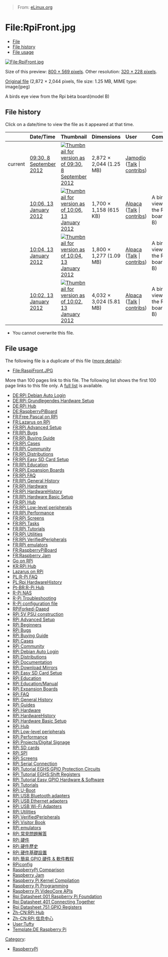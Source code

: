> From: [eLinux.org](http://eLinux.org/File:RpiFront.jpg "http://eLinux.org/File:RpiFront.jpg")


# File:RpiFront.jpg



-   [File](#file)
-   [File history](#filehistory)
-   [File usage](#filelinks)

[![File:RpiFront.jpg](http://eLinux.org/images/thumb/9/96/RpiFront.jpg/800px-RpiFront.jpg)](http://eLinux.org/images/9/96/RpiFront.jpg)

Size of this preview: [800 × 569
pixels](http://eLinux.org/images/thumb/9/96/RpiFront.jpg/800px-RpiFront.jpg). Other
resolution: [320 × 228
pixels](http://eLinux.org/images/thumb/9/96/RpiFront.jpg/320px-RpiFront.jpg).

[Original file](http://eLinux.org/images/9/96/RpiFront.jpg "RpiFront.jpg") ‎(2,872 ×
2,044 pixels, file size: 1.25 MB, MIME type: image/jpeg)

A birds eye view from the Rpi bèta board(model B)

## File history

Click on a date/time to view the file as it appeared at that time.

<table>
<thead>
<tr class="header">
<th align="left"></th>
<th align="left">Date/Time</th>
<th align="left">Thumbnail</th>
<th align="left">Dimensions</th>
<th align="left">User</th>
<th align="left">Comment</th>
</tr>
</thead>
<tbody>
<tr class="odd">
<td align="left">current</td>
<td align="left"><a href="http://elinux.org/images/9/96/RpiFront.jpg">09:30, 8 September 2012</a></td>
<td align="left"><a href="http://elinux.org/images/9/96/RpiFront.jpg"><img src="http://elinux.org/images/thumb/9/96/RpiFront.jpg/120px-RpiFront.jpg" alt="Thumbnail for version as of 09:30, 8 September 2012" /></a></td>
<td align="left">2,872 × 2,044 (1.25 MB)</td>
<td align="left"><a href="http://elinux.org/User:Jamodio" title="User:Jamodio">Jamodio</a> (<a href="http://elinux.org/User_talk:Jamodio" title="User talk:Jamodio">Talk</a> | <a href="http://elinux.org/Special:Contributions/Jamodio" title="Special:Contributions/Jamodio">contribs</a>)</td>
<td align="left"></td>
</tr>
<tr class="even">
<td align="left"></td>
<td align="left"><a href="http://elinux.org/images/archive/9/96/20120908163029%21RpiFront.jpg">10:06, 13 January 2012</a></td>
<td align="left"><a href="http://elinux.org/images/archive/9/96/20120908163029%21RpiFront.jpg"><img src="http://elinux.org/images/thumb/archive/9/96/20120908163029%21RpiFront.jpg/120px-RpiFront.jpg" alt="Thumbnail for version as of 10:06, 13 January 2012" /></a></td>
<td align="left">1,700 × 1,158 (615 KB)</td>
<td align="left"><a href="http://elinux.org/index.php?title=User:Alpaca&amp;action=edit&amp;redlink=1" title="User:Alpaca (page does not exist)">Alpaca</a> (<a href="http://elinux.org/index.php?title=User_talk:Alpaca&amp;action=edit&amp;redlink=1" title="User talk:Alpaca (page does not exist)">Talk</a> | <a href="http://elinux.org/Special:Contributions/Alpaca" title="Special:Contributions/Alpaca">contribs</a>)</td>
<td align="left">A birds eye view from the Rpi bèta board(model B)</td>
</tr>
<tr class="odd">
<td align="left"></td>
<td align="left"><a href="http://elinux.org/images/archive/9/96/20120113170628%21RpiFront.jpg">10:04, 13 January 2012</a></td>
<td align="left"><a href="http://elinux.org/images/archive/9/96/20120113170628%21RpiFront.jpg"><img src="http://elinux.org/images/thumb/archive/9/96/20120113170628%21RpiFront.jpg/120px-RpiFront.jpg" alt="Thumbnail for version as of 10:04, 13 January 2012" /></a></td>
<td align="left">1,800 × 1,277 (1.09 MB)</td>
<td align="left"><a href="http://elinux.org/index.php?title=User:Alpaca&amp;action=edit&amp;redlink=1" title="User:Alpaca (page does not exist)">Alpaca</a> (<a href="http://elinux.org/index.php?title=User_talk:Alpaca&amp;action=edit&amp;redlink=1" title="User talk:Alpaca (page does not exist)">Talk</a> | <a href="http://elinux.org/Special:Contributions/Alpaca" title="Special:Contributions/Alpaca">contribs</a>)</td>
<td align="left">A birds eye view from the Rpi bèta board(model B)</td>
</tr>
<tr class="even">
<td align="left"></td>
<td align="left"><a href="http://elinux.org/images/archive/9/96/20120113170443%21RpiFront.jpg">10:02, 13 January 2012</a></td>
<td align="left"><a href="http://elinux.org/images/archive/9/96/20120113170443%21RpiFront.jpg"><img src="http://elinux.org/images/thumb/archive/9/96/20120113170443%21RpiFront.jpg/120px-RpiFront.jpg" alt="Thumbnail for version as of 10:02, 13 January 2012" /></a></td>
<td align="left">4,032 × 3,024 (5.81 MB)</td>
<td align="left"><a href="http://elinux.org/index.php?title=User:Alpaca&amp;action=edit&amp;redlink=1" title="User:Alpaca (page does not exist)">Alpaca</a> (<a href="http://elinux.org/index.php?title=User_talk:Alpaca&amp;action=edit&amp;redlink=1" title="User talk:Alpaca (page does not exist)">Talk</a> | <a href="http://elinux.org/Special:Contributions/Alpaca" title="Special:Contributions/Alpaca">contribs</a>)</td>
<td align="left">A birds eye view from the Rpi bèta board(model B)</td>
</tr>
</tbody>
</table>

-   You cannot overwrite this file.

## File usage

The following file is a duplicate of this file ([more
details](http://eLinux.org/Special:FileDuplicateSearch/RpiFront.jpg "Special:FileDuplicateSearch/RpiFront.jpg")):

-   [File:RaspiFront.JPG](http://eLinux.org/File:RaspiFront.JPG "File:RaspiFront.JPG")

More than 100 pages link to this file. The following list shows the
first 100 page links to this file only. A [full
list](http://eLinux.org/Special:WhatLinksHere/File:RpiFront.jpg "Special:WhatLinksHere/File:RpiFront.jpg")
is available.

-   [DE:RPi Debian Auto
    Login](http://eLinux.org/DE:RPi_Debian_Auto_Login "DE:RPi Debian Auto Login")
-   [DE:RPi Grundlegendes Hardware
    Setup](http://eLinux.org/DE:RPi_Grundlegendes_Hardware_Setup "DE:RPi Grundlegendes Hardware Setup")
-   [DE:RPi Hub](http://eLinux.org/DE:RPi_Hub "DE:RPi Hub")
-   [DE:RaspberryPiBoard](http://eLinux.org/DE:RaspberryPiBoard "DE:RaspberryPiBoard")
-   [FR:Free Pascal on
    RPi](http://eLinux.org/FR:Free_Pascal_on_RPi "FR:Free Pascal on RPi")
-   [FR:Lazarus on RPi](http://eLinux.org/FR:Lazarus_on_RPi "FR:Lazarus on RPi")
-   [FR:RPi Advanced
    Setup](http://eLinux.org/FR:RPi_Advanced_Setup "FR:RPi Advanced Setup")
-   [FR:RPi Bugs](http://eLinux.org/FR:RPi_Bugs "FR:RPi Bugs")
-   [FR:RPi Buying Guide](http://eLinux.org/FR:RPi_Buying_Guide "FR:RPi Buying Guide")
-   [FR:RPi Cases](http://eLinux.org/FR:RPi_Cases "FR:RPi Cases")
-   [FR:RPi Community](http://eLinux.org/FR:RPi_Community "FR:RPi Community")
-   [FR:RPi Distributions](http://eLinux.org/FR:RPi_Distributions "FR:RPi Distributions")
-   [FR:RPi Easy SD Card
    Setup](http://eLinux.org/FR:RPi_Easy_SD_Card_Setup "FR:RPi Easy SD Card Setup")
-   [FR:RPi Education](http://eLinux.org/FR:RPi_Education "FR:RPi Education")
-   [FR:RPi Expansion
    Boards](http://eLinux.org/FR:RPi_Expansion_Boards "FR:RPi Expansion Boards")
-   [FR:RPi FAQ](http://eLinux.org/FR:RPi_FAQ "FR:RPi FAQ")
-   [FR:RPi General
    History](http://eLinux.org/FR:RPi_General_History "FR:RPi General History")
-   [FR:RPi Hardware](http://eLinux.org/FR:RPi_Hardware "FR:RPi Hardware")
-   [FR:RPi
    HardwareHistory](http://eLinux.org/FR:RPi_HardwareHistory "FR:RPi HardwareHistory")
-   [FR:RPi Hardware Basic
    Setup](http://eLinux.org/FR:RPi_Hardware_Basic_Setup "FR:RPi Hardware Basic Setup")
-   [FR:RPi Hub](http://eLinux.org/FR:RPi_Hub "FR:RPi Hub")
-   [FR:RPi Low-level
    peripherals](http://eLinux.org/FR:RPi_Low-level_peripherals "FR:RPi Low-level peripherals")
-   [FR:RPi Performance](http://eLinux.org/FR:RPi_Performance "FR:RPi Performance")
-   [FR:RPi Screens](http://eLinux.org/FR:RPi_Screens "FR:RPi Screens")
-   [FR:RPi Tasks](http://eLinux.org/FR:RPi_Tasks "FR:RPi Tasks")
-   [FR:RPi Tutorials](http://eLinux.org/FR:RPi_Tutorials "FR:RPi Tutorials")
-   [FR:RPi Utilities](http://eLinux.org/FR:RPi_Utilities "FR:RPi Utilities")
-   [FR:RPi
    VerifiedPeripherals](http://eLinux.org/FR:RPi_VerifiedPeripherals "FR:RPi VerifiedPeripherals")
-   [FR:RPi emulators](http://eLinux.org/FR:RPi_emulators "FR:RPi emulators")
-   [FR:RaspberryPiBoard](http://eLinux.org/FR:RaspberryPiBoard "FR:RaspberryPiBoard")
-   [FR:Raspberry Jam](http://eLinux.org/FR:Raspberry_Jam "FR:Raspberry Jam")
-   [Go on RPi](http://eLinux.org/Go_on_RPi "Go on RPi")
-   [KR:RPi Hub](http://eLinux.org/KR:RPi_Hub "KR:RPi Hub")
-   [Lazarus on RPi](http://eLinux.org/Lazarus_on_RPi "Lazarus on RPi")
-   [PL:R-Pi FAQ](http://eLinux.org/PL:R-Pi_FAQ "PL:R-Pi FAQ")
-   [PL:Rpi
    HardwareHistory](http://eLinux.org/PL:Rpi_HardwareHistory "PL:Rpi HardwareHistory")
-   [Pt-BR:R-Pi Hub](http://eLinux.org/Pt-BR:R-Pi_Hub "Pt-BR:R-Pi Hub")
-   [R-Pi NAS](http://eLinux.org/R-Pi_NAS "R-Pi NAS")
-   [R-Pi Troubleshooting](http://eLinux.org/R-Pi_Troubleshooting "R-Pi Troubleshooting")
-   [R-Pi configuration
    file](http://eLinux.org/R-Pi_configuration_file "R-Pi configuration file")
-   [RPiForked-Daapd](http://eLinux.org/RPiForked-Daapd "RPiForked-Daapd")
-   [RPi 5V PSU
    construction](http://eLinux.org/RPi_5V_PSU_construction "RPi 5V PSU construction")
-   [RPi Advanced Setup](http://eLinux.org/RPi_Advanced_Setup "RPi Advanced Setup")
-   [RPi Beginners](http://eLinux.org/RPi_Beginners "RPi Beginners")
-   [RPi Bugs](http://eLinux.org/RPi_Bugs "RPi Bugs")
-   [RPi Buying Guide](http://eLinux.org/RPi_Buying_Guide "RPi Buying Guide")
-   [RPi Cases](http://eLinux.org/RPi_Cases "RPi Cases")
-   [RPi Community](http://eLinux.org/RPi_Community "RPi Community")
-   [RPi Debian Auto
    Login](http://eLinux.org/RPi_Debian_Auto_Login "RPi Debian Auto Login")
-   [RPi Distributions](http://eLinux.org/RPi_Distributions "RPi Distributions")
-   [RPi Documentation](http://eLinux.org/RPi_Documentation "RPi Documentation")
-   [RPi Download Mirrors](http://eLinux.org/RPi_Download_Mirrors "RPi Download Mirrors")
-   [RPi Easy SD Card
    Setup](http://eLinux.org/RPi_Easy_SD_Card_Setup "RPi Easy SD Card Setup")
-   [RPi Education](http://eLinux.org/RPi_Education "RPi Education")
-   [RPi Education/Manual](http://eLinux.org/RPi_Education/Manual "RPi Education/Manual")
-   [RPi Expansion Boards](http://eLinux.org/RPi_Expansion_Boards "RPi Expansion Boards")
-   [RPi FAQ](http://eLinux.org/RPi_FAQ "RPi FAQ")
-   [RPi General History](http://eLinux.org/RPi_General_History "RPi General History")
-   [RPi Guides](http://eLinux.org/RPi_Guides "RPi Guides")
-   [RPi Hardware](http://eLinux.org/RPi_Hardware "RPi Hardware")
-   [RPi HardwareHistory](http://eLinux.org/RPi_HardwareHistory "RPi HardwareHistory")
-   [RPi Hardware Basic
    Setup](http://eLinux.org/RPi_Hardware_Basic_Setup "RPi Hardware Basic Setup")
-   [RPi Hub](http://eLinux.org/RPi_Hub "RPi Hub")
-   [RPi Low-level
    peripherals](http://eLinux.org/RPi_Low-level_peripherals "RPi Low-level peripherals")
-   [RPi Performance](http://eLinux.org/RPi_Performance "RPi Performance")
-   [RPi Projects/Digital
    Signage](http://eLinux.org/RPi_Projects/Digital_Signage "RPi Projects/Digital Signage")
-   [RPi SD cards](http://eLinux.org/RPi_SD_cards "RPi SD cards")
-   [RPi SPI](http://eLinux.org/RPi_SPI "RPi SPI")
-   [RPi Screens](http://eLinux.org/RPi_Screens "RPi Screens")
-   [RPi Serial
    Connection](http://eLinux.org/RPi_Serial_Connection "RPi Serial Connection")
-   [RPi Tutorial EGHS:GPIO Protection
    Circuits](http://eLinux.org/RPi_Tutorial_EGHS:GPIO_Protection_Circuits "RPi Tutorial EGHS:GPIO Protection Circuits")
-   [RPi Tutorial EGHS:Shift
    Registers](http://eLinux.org/RPi_Tutorial_EGHS:Shift_Registers "RPi Tutorial EGHS:Shift Registers")
-   [RPi Tutorial Easy GPIO Hardware &
    Software](http://eLinux.org/RPi_Tutorial_Easy_GPIO_Hardware_%26_Software "RPi Tutorial Easy GPIO Hardware & Software")
-   [RPi Tutorials](http://eLinux.org/RPi_Tutorials "RPi Tutorials")
-   [RPi U-Boot](http://eLinux.org/RPi_U-Boot "RPi U-Boot")
-   [RPi USB Bluetooth
    adapters](http://eLinux.org/RPi_USB_Bluetooth_adapters "RPi USB Bluetooth adapters")
-   [RPi USB Ethernet
    adapters](http://eLinux.org/RPi_USB_Ethernet_adapters "RPi USB Ethernet adapters")
-   [RPi USB Wi-Fi
    Adapters](http://eLinux.org/RPi_USB_Wi-Fi_Adapters "RPi USB Wi-Fi Adapters")
-   [RPi Utilities](http://eLinux.org/RPi_Utilities "RPi Utilities")
-   [RPi
    VerifiedPeripherals](http://eLinux.org/RPi_VerifiedPeripherals "RPi VerifiedPeripherals")
-   [RPi Visitor Book](http://eLinux.org/RPi_Visitor_Book "RPi Visitor Book")
-   [RPi emulators](http://eLinux.org/RPi_emulators "RPi emulators")
-   [RPi
    常見問題解答](http://eLinux.org/RPi_%E5%B8%B8%E8%A7%81%E9%97%AE%E9%A2%98%E8%A7%A3%E7%AD%94 "RPi 常見問題解答")
-   [RPi 硬件](http://eLinux.org/RPi_%E7%A1%AC%E4%BB%B6 "RPi 硬件")
-   [RPi
    硬件歷史](http://eLinux.org/RPi_%E7%A1%AC%E4%BB%B6%E5%8E%86%E5%8F%B2 "RPi 硬件歷史")
-   [RPi
    硬件基礎設置](http://eLinux.org/RPi_%E7%A1%AC%E4%BB%B6%E5%9F%BA%E7%A1%80%E8%AE%BE%E7%BD%AE "RPi 硬件基礎設置")
-   [RPi 簡易 GPIO 硬件 &
    軟件教程](http://eLinux.org/RPi_%E7%AE%80%E6%98%93_GPIO_%E7%A1%AC%E4%BB%B6_%26_%E8%BD%AF%E4%BB%B6%E6%95%99%E7%A8%8B "RPi 簡易 GPIO 硬件 & 軟件教程")
-   [RPiconfig](http://eLinux.org/RPiconfig "RPiconfig")
-   [RaspberryPi
    Comparison](http://eLinux.org/RaspberryPi_Comparison "RaspberryPi Comparison")
-   [Raspberry Jam](http://eLinux.org/Raspberry_Jam "Raspberry Jam")
-   [Raspberry Pi Kernel
    Compilation](http://eLinux.org/Raspberry_Pi_Kernel_Compilation "Raspberry Pi Kernel Compilation")
-   [Raspberry Pi
    Programming](http://eLinux.org/Raspberry_Pi_Programming "Raspberry Pi Programming")
-   [Raspberry Pi VideoCore
    APIs](http://eLinux.org/Raspberry_Pi_VideoCore_APIs "Raspberry Pi VideoCore APIs")
-   [Rpi Datasheet 001 Raspberry Pi
    Foundation](http://eLinux.org/Rpi_Datasheet_001_Raspberry_Pi_Foundation "Rpi Datasheet 001 Raspberry Pi Foundation")
-   [Rpi Datasheet 401 Connecting
    Together](http://eLinux.org/Rpi_Datasheet_401_Connecting_Together "Rpi Datasheet 401 Connecting Together")
-   [Rpi Datasheet 751 GPIO
    Registers](http://eLinux.org/Rpi_Datasheet_751_GPIO_Registers "Rpi Datasheet 751 GPIO Registers")
-   [Zh-CN:RPi Hub](http://eLinux.org/Zh-CN:RPi_Hub "Zh-CN:RPi Hub")
-   [Zh-CN:RPi
    信息中心](http://eLinux.org/Zh-CN:RPi_%E4%BF%A1%E6%81%AF%E4%B8%AD%E5%BF%83 "Zh-CN:RPi 信息中心")
-   [User:Tufty](http://eLinux.org/User:Tufty "User:Tufty")
-   [Template:DE Raspberry
    Pi](http://eLinux.org/Template:DE_Raspberry_Pi "Template:DE Raspberry Pi")


[Category](http://eLinux.org/Special:Categories "Special:Categories"):

-   [RaspberryPi](http://eLinux.org/Category:RaspberryPi "Category:RaspberryPi")

